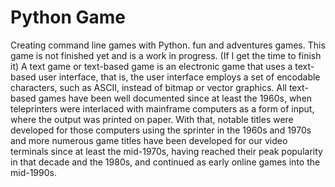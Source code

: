 # Python Game

Creating command line games with Python. fun and adventures games.
This game is not finished yet and is a work in progress. (If I get the time to finish it)
A text game or text-based game is an electronic game that uses a text-based user interface, that is, the user interface employs a set of encodable characters, such as ASCII, instead of bitmap or vector graphics.
All text-based games have been well documented since at least the 1960s, when teleprinters were interlaced with mainframe computers as a form of input, where the output was printed on paper. With that, notable titles were developed for those computers using the sprinter in the 1960s and 1970s and more numerous game titles have been developed for our video terminals since at least the mid-1970s, having reached their peak popularity in that decade and the 1980s, and continued as early online games into the mid-1990s.
